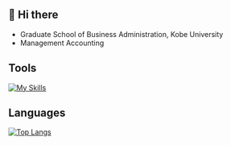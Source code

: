 ## :wave: Hi there
- Graduate School of Business Administration, Kobe University
- Management Accounting

## Tools
[![My Skills](https://skillicons.dev/icons?i=r,python,ai,ae)](https://skillicons.dev)

## Languages
[![Top Langs](https://github-readme-stats.vercel.app/api/top-langs/?username=azumaya2126)](https://github.com/anuraghazra/github-readme-stats)

<!---
azumaya2126/azumaya2126 is a ✨ special ✨ repository because its `README.md` (this file) appears on your GitHub profile.
You can click the Preview link to take a look at your changes.
--->
